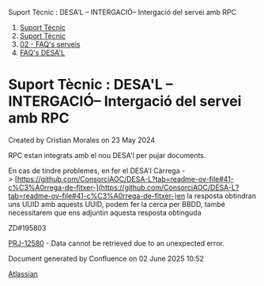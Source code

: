 Suport Tècnic : DESA'L – INTERGACIÓ– Intergació del servei amb RPC  

1.  [Suport Tècnic](index.html)
2.  [Suport Tècnic](13893782.html)
3.  [02 - FAQ's serveis](26313393.html)
4.  [FAQ's DESA'L](28705552.html)

Suport Tècnic : DESA'L – INTERGACIÓ– Intergació del servei amb RPC
==================================================================

Created by Cristian Morales on 23 May 2024

RPC estan integrats amb el nou DESA'l per pujar documents.

  

En cas de tindre problemes, en fer el DESA'l Càrrega -> [https://github.com/ConsorciAOC/DESA-L?tab=readme-ov-file#41-c%C3%A0rrega-de-fitxer-](https://github.com/ConsorciAOC/DESA-L?tab=readme-ov-file#41-c%C3%A0rrega-de-fitxer-)en la resposta obtindran uns UUID amb aquests UUID, podem fer la cerca per BBDD, també necessitarem que ens adjuntin aquesta resposta obtinguda

  

ZD#195803

[PRJ-12580](https://contacte.aoc.cat/browse/PRJ-12580?src=confmacro) - Data cannot be retrieved due to an unexpected error.

Document generated by Confluence on 02 June 2025 10:52

[Atlassian](http://www.atlassian.com/)